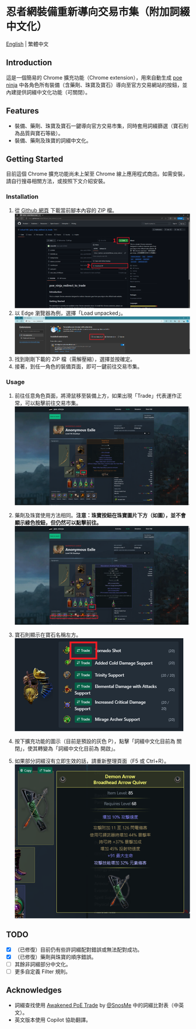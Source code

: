 # 忍者網裝備重新導向交易市集（附加詞綴中文化）

[English](../README.md) | 繁體中文 

## Introduction
這是一個簡易的 Chrome 擴充功能（Chrome extension），用來自動生成 [poe ninja](https://poe.ninja/builds) 中各角色所有裝備（含藥劑、珠寶及寶石）導向至官方交易網站的按鈕，並內建提供詞綴中文化功能（可關閉）。

## Features
- 裝備、藥劑、珠寶及寶石一鍵導向官方交易市集，同時套用詞綴篩選（寶石則為品質與寶石等級）。
- 裝備、藥劑及珠寶的詞綴中文化。

## Getting Started
目前這個 Chrome 擴充功能尚未上架至 Chrome 線上應用程式商店。如需安裝，請自行搜尋相關方法，或按照下文介紹安裝。

### Installation
1. 從 [Github 網頁](https://github.com/iwtba4188/poe_ninja_redirect_to_trade) 下載當前腳本內容的 ZIP 檔。
![installation_1](../image/installation_1.png)
2. 以 Edge 瀏覽器為例，選擇「Load unpacked」。
![installation_2](../image/installation_2.png)
3. 找到剛剛下載的 ZIP 檔（需解壓縮），選擇並按確定。
4. 接著，到任一角色的裝備頁面，即可一鍵前往交易市集。

### Usage
1. 前往任意角色頁面，將滑鼠移至裝備上方，如果出現「Trade」代表運作正常，可以點擊前往交易市集。
![usage_1](../image/usage_1.png)

2. 藥劑及珠寶使用方法相同。**注意：珠寶按鈕在珠寶圖片下方（如圖），並不會顯示綠色按鈕，但仍然可以點擊前往。**
![usage_2](../image/usage_2.png)

3. 寶石則顯示在寶石名稱左方。<br>
![usage_3](../image/usage_3.png)

4. 按下擴充功能的圖示（目前是預設的灰色 P），點擊「詞綴中文化目前為 關閉」，使其轉變為「詞綴中文化目前為 開啟」。

5. 如果部分詞綴沒有立即生效的話，請重新整理頁面（F5 或 Ctrl+R）。
![usage_4](../image/usage_4.png)

## TODO
- [x] （已修復）目前仍有些許詞綴配對錯誤或無法配對成功。
- [x] （已修復）藥劑與珠寶的順序錯誤。
- [ ] 其餘非詞綴部分中文化。
- [ ] 更多自定義 Filter 規則。

## Acknowledges
- 詞綴查找使用 [Awakened PoE Trade](https://github.com/SnosMe/awakened-poe-trade) by [@SnosMe](https://github.com/SnosMe) 中的詞綴比對表（中英文）。
- 英文版本使用 Copilot 協助翻譯。